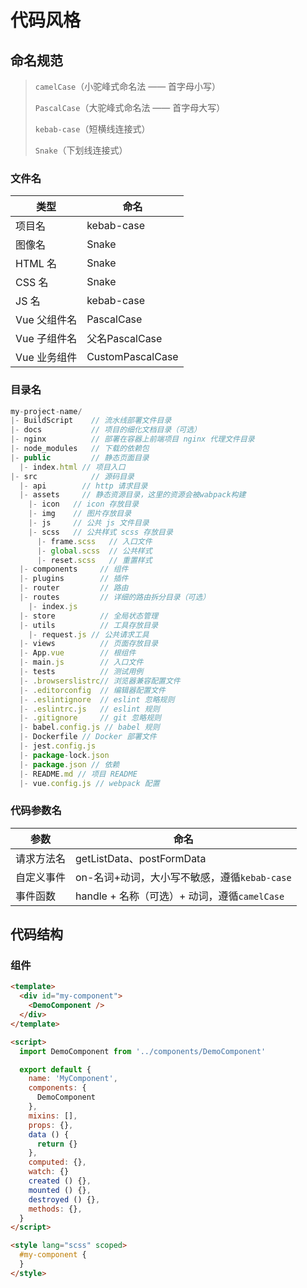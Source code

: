 # 代码风格

## 命名规范

> `camelCase`（小驼峰式命名法 —— 首字母小写）
>
> `PascalCase`（大驼峰式命名法 —— 首字母大写）
>
> `kebab-case`（短横线连接式）
>
> `Snake`（下划线连接式）

### 文件名

| 类型         | 命名             |
| ------------ | ---------------- |
| 项目名       | kebab-case       |
| 图像名       | Snake            |
| HTML 名      | Snake            |
| CSS 名       | Snake            |
| JS 名        | kebab-case       |
| Vue 父组件名 | PascalCase       |
| Vue 子组件名 | 父名PascalCase   |
| Vue 业务组件 | CustomPascalCase |

### 目录名

```js
my-project-name/
|- BuildScript    // 流水线部署文件目录
|- docs           // 项目的细化文档目录（可选）
|- nginx          // 部署在容器上前端项目 nginx 代理文件目录
|- node_modules   // 下载的依赖包
|- public         // 静态页面目录
  |- index.html // 项目入口
|- src            // 源码目录
  |- api        // http 请求目录
  |- assets     // 静态资源目录，这里的资源会被wabpack构建
    |- icon   // icon 存放目录
    |- img    // 图片存放目录
    |- js     // 公共 js 文件目录
    |- scss   // 公共样式 scss 存放目录
      |- frame.scss   // 入口文件
      |- global.scss  // 公共样式
      |- reset.scss   // 重置样式
  |- components     // 组件
  |- plugins        // 插件
  |- router         // 路由
  |- routes         // 详细的路由拆分目录（可选）
    |- index.js
  |- store          // 全局状态管理
  |- utils          // 工具存放目录
    |- request.js // 公共请求工具
  |- views          // 页面存放目录
  |- App.vue        // 根组件
  |- main.js        // 入口文件
  |- tests          // 测试用例
  |- .browserslistrc// 浏览器兼容配置文件
  |- .editorconfig  // 编辑器配置文件
  |- .eslintignore  // eslint 忽略规则
  |- .eslintrc.js   // eslint 规则
  |- .gitignore     // git 忽略规则
  |- babel.config.js // babel 规则
  |- Dockerfile // Docker 部署文件
  |- jest.config.js
  |- package-lock.json
  |- package.json // 依赖
  |- README.md // 项目 README
  |- vue.config.js // webpack 配置
```

### 代码参数名

| 参数       | 命名                                         |
| ---------- | -------------------------------------------- |
| 请求方法名 | getListData、postFormData                    |
| 自定义事件 | on-名词+动词，大小写不敏感，遵循`kebab-case` |
| 事件函数   | handle + 名称（可选）+ 动词，遵循`camelCase` |

## 代码结构

### 组件

```html
<template>
  <div id="my-component">
    <DemoComponent />
  </div>
</template>

<script>
  import DemoComponent from '../components/DemoComponent'

  export default {
    name: 'MyComponent',
    components: {
      DemoComponent
    },
    mixins: [],
    props: {},
    data () {
      return {}
    },
    computed: {},
    watch: {}
    created () {},
    mounted () {},
    destroyed () {},
    methods: {},
  }
</script>

<style lang="scss" scoped>
  #my-component {
  }
</style>
```
